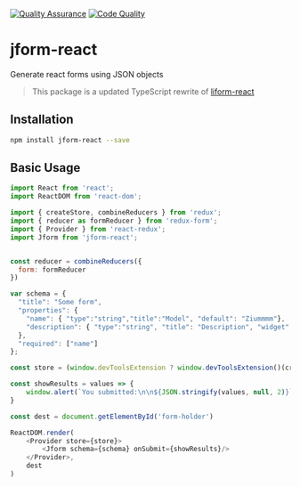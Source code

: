 [![Quality Assurance](https://github.com/Lexouden/jform-react/actions/workflows/quality_assurance.yml/badge.svg)](https://github.com/Lexouden/jform-react/actions/workflows/quality_assurance.yml)
[![Code Quality](https://github.com/Lexouden/jform-react/actions/workflows/code_quality.yml/badge.svg)](https://github.com/Lexouden/jform-react/actions/workflows/code_quality.yml)
# jform-react
Generate react forms using JSON objects


> This package is a updated TypeScript rewrite of [liform-react](https://github.com/Limenius/liform-react)

## Installation
``` bash 
npm install jform-react --save 
```

## Basic Usage
```javascript
import React from 'react';
import ReactDOM from 'react-dom';

import { createStore, combineReducers } from 'redux';
import { reducer as formReducer } from 'redux-form';
import { Provider } from 'react-redux';
import Jform from 'jform-react';


const reducer = combineReducers({
  form: formReducer
})

var schema = {
  "title": "Some form",
  "properties": {
    "name": { "type":"string","title":"Model", "default": "Ziummmm"},
    "description": { "type":"string", "title": "Description", "widget": "textarea" }
  },
  "required": ["name"]
};

const store = (window.devToolsExtension ? window.devToolsExtension()(createStore) : createStore)(reducer)

const showResults = values => {
    window.alert(`You submitted:\n\n${JSON.stringify(values, null, 2)}`)
}

const dest = document.getElementById('form-holder')

ReactDOM.render(
    <Provider store={store}>
        <Jform schema={schema} onSubmit={showResults}/>
    </Provider>,
    dest
)
```